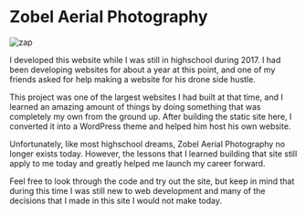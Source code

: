 # Zobel Aerial Photography

![zap](https://user-images.githubusercontent.com/17521691/183298682-ed3808d0-6888-453a-87e2-6c75392c3c2b.png)

I developed this website while I was still in highschool during 2017. I had been developing websites for about a year at this point, and one of my friends asked for help making a website for his drone side hustle.

This project was one of the largest websites I had built at that time, and I learned an amazing amount of things by doing something that was completely my own  from the ground up. After building the static site here, I converted it into a WordPress theme and helped him host his own website.

Unfortunately, like most highschool dreams, Zobel Aerial Photography no longer exists today. However, the lessons that I learned building that site still apply to me today and greatly helped me launch my career forward.

Feel free to look through the code and try out the site, but keep in mind that during this time I was still new to web development and many of the decisions that I made in this site I would not make today.
